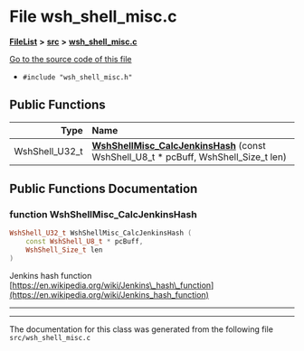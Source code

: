 

# File wsh\_shell\_misc.c



[**FileList**](files.md) **>** [**src**](dir_68267d1309a1af8e8297ef4c3efbcdba.md) **>** [**wsh\_shell\_misc.c**](wsh__shell__misc_8c.md)

[Go to the source code of this file](wsh__shell__misc_8c_source.md)



* `#include "wsh_shell_misc.h"`





































## Public Functions

| Type | Name |
| ---: | :--- |
|  WshShell\_U32\_t | [**WshShellMisc\_CalcJenkinsHash**](#function-wshshellmisc_calcjenkinshash) (const WshShell\_U8\_t \* pcBuff, WshShell\_Size\_t len) <br> |




























## Public Functions Documentation




### function WshShellMisc\_CalcJenkinsHash 

```C++
WshShell_U32_t WshShellMisc_CalcJenkinsHash (
    const WshShell_U8_t * pcBuff,
    WshShell_Size_t len
) 
```



Jenkins hash function [https://en.wikipedia.org/wiki/Jenkins\_hash\_function](https://en.wikipedia.org/wiki/Jenkins_hash_function) 


        

<hr>

------------------------------
The documentation for this class was generated from the following file `src/wsh_shell_misc.c`

